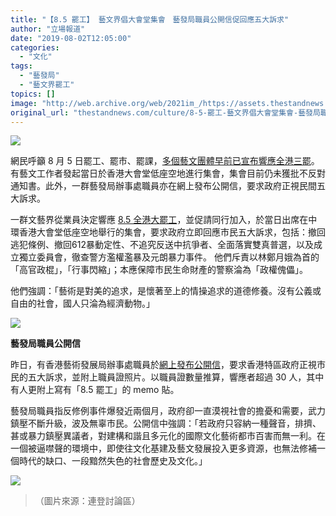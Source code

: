 ```yaml
---
title: "【8.5 罷工】 藝文界倡大會堂集會　藝發局職員公開信促回應五大訴求"
author: "立場報道"
date: "2019-08-02T12:05:00"
categories:
  - "文化"
tags:
  - "藝發局"
  - "藝文界罷工"
topics: []
image: "http://web.archive.org/web/2021im_/https://assets.thestandnews.com/media/photos/art-04_gtPQi.png"
original_url: "thestandnews.com/culture/8-5-罷工-藝文界倡大會堂集會-藝發局職員公開信促回應五大訴求"
---
```

![](http://web.archive.org/web/2021im_/https://assets.thestandnews.com/media/photos/art-04_gtPQi.png)

網民呼籲 8 月 5 日罷工、罷市、罷課，[多個藝文團體早前已宣布響應全港三罷](../../culture/%E5%A4%9A%E5%80%8B%E8%97%9D%E6%96%87%E5%9C%98%E9%AB%94%E9%9F%BF%E6%87%89-8-%E6%9C%88-5-%E6%97%A5%E5%85%A8%E6%B8%AF%E7%BD%B7%E5%B7%A5/)。有藝文工作者發起當日於香港大會堂低座空地進行集會，集會目前仍未獲批不反對通知書。此外，一群藝發局辦事處職員亦在網上發布公開信，要求政府正視民間五大訴求。

一群文藝界從業員決定響應 [8.5 全港大罷工](http://web.archive.org/web/20211229102759/https://www.facebook.com/events/2354104914837530/)，並促請同行加入，於當日出席在中環香港大會堂低座空地舉行的集會，要求政府立即回應市民五大訴求，包括：撤回逃犯條例、撤回612暴動定性、不追究反送中抗爭者、全面落實雙真普選，以及成立獨立委員會，徹查警方濫權濫暴及元朗暴力事件。 他們斥責以林鄭月娥為首的「高官政棍」，「行事閃縮」；本應保障市民生命財產的警察淪為「政權傀儡」。

他們強調：「藝術是對美的追求，是懷著至上的情操追求的道德修養。沒有公義或自由的社會，國人只淪為經濟動物。」

![](http://web.archive.org/web/2021im_/https://assets.thestandnews.com/media/photos/67579709_109595560380996_1556115089981964288_n_SD3cj.jpg)

**藝發局職員公開信**

昨日，有香港藝術發展局辦事處職員於[網上發布公開信](http://web.archive.org/web/20211229102759/https://lihkg.com/thread/1394523/page/1)，要求香港特區政府正視市民的五大訴求，並附上職員證照片。以職員證數量推算，響應者超過 30 人，其中有人更附上寫有「8.5 罷工」的 memo 貼。

藝發局職員指反修例事件爆發近兩個月，政府卻一直漠視社會的擔憂和需要，武力鎮壓不斷升級，波及無辜市民。公開信中強調：「若政府只容納一種聲音，排擠、甚或暴力鎮壓異議者，對建構和諧且多元化的國際文化藝術都市百害而無一利。在一個被逼噤聲的環境中，即使往文化基建及藝文發展投入更多資源，也無法修補一個時代的缺口、一段黯然失色的社會歷史及文化。」

![](http://web.archive.org/web/2021im_/https://assets.thestandnews.com/media/photos/adc_Ms5uC.jpg)
> （圖片來源：連登討論區）